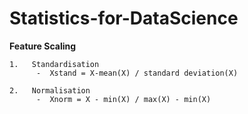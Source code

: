# Statistics-for-DataScience





 **Feature Scaling**
  
    1.   Standardisation          
          -  Xstand = X-mean(X) / standard deviation(X)
          
    2.   Normalisation 
          -  Xnorm = X - min(X) / max(X) - min(X)
